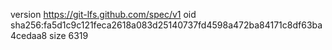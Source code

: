 version https://git-lfs.github.com/spec/v1
oid sha256:fa5d1c9c121feca2618a083d25140737fd4598a472ba84171c8df63ba4cedaa8
size 6319
